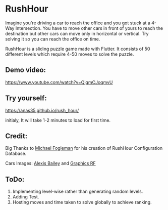 # RushHour
Imagine you're driving a car to reach the office and you got stuck at a 4-Way Intersection. You have to move other cars in front of yours to reach the destination but other cars can move only in horizontal or vertical. Try solving it so you can reach the office on time.

RushHour is a sliding puzzle game made with Flutter. It consists of 50 different levels which require 4-50 moves to solve the puzzle.

## Demo video: 
https://www.youtube.com/watch?v=QigmCJoqmvU

## Try yourself:
https://anas35.github.io/rush_hour/ 

initialy, It will take 1-2 minutes to load for first time.

## Credit:
Big Thanks to [Michael Fogleman](https://www.michaelfogleman.com/rush/) for his creation of RushHour Configuration Database.

Cars Images: [Alexis Bailey](https://freepngimg.com/author/alexisbai-5859) and [Graphics RF](https://www.vecteezy.com/members/graphicsrf)

## ToDo:
1. Implementing level-wise rather than generating random levels.
2. Adding Test.
3. Hosting moves and time taken to solve globally to achieve ranking.

